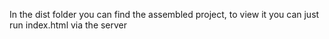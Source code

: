 In the dist folder you can find the assembled project, to view it you can just run index.html via the server
